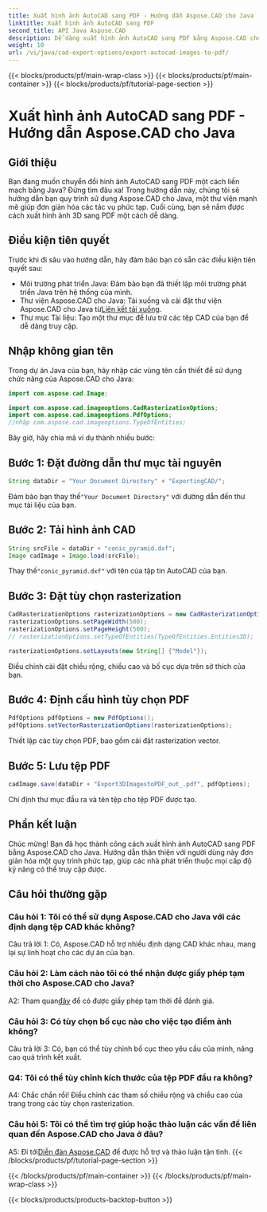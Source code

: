 ```yaml
---
title: Xuất hình ảnh AutoCAD sang PDF - Hướng dẫn Aspose.CAD cho Java
linktitle: Xuất hình ảnh AutoCAD sang PDF
second_title: API Java Aspose.CAD
description: Dễ dàng xuất hình ảnh AutoCAD sang PDF bằng Aspose.CAD cho Java. Hãy làm theo hướng dẫn từng bước của chúng tôi để tích hợp liền mạch.
weight: 10
url: /vi/java/cad-export-options/export-autocad-images-to-pdf/
---
```


{{< blocks/products/pf/main-wrap-class >}}
{{< blocks/products/pf/main-container >}}
{{< blocks/products/pf/tutorial-page-section >}}

# Xuất hình ảnh AutoCAD sang PDF - Hướng dẫn Aspose.CAD cho Java

## Giới thiệu

Bạn đang muốn chuyển đổi hình ảnh AutoCAD sang PDF một cách liền mạch bằng Java? Đừng tìm đâu xa! Trong hướng dẫn này, chúng tôi sẽ hướng dẫn bạn quy trình sử dụng Aspose.CAD cho Java, một thư viện mạnh mẽ giúp đơn giản hóa các tác vụ phức tạp. Cuối cùng, bạn sẽ nắm được cách xuất hình ảnh 3D sang PDF một cách dễ dàng.

## Điều kiện tiên quyết

Trước khi đi sâu vào hướng dẫn, hãy đảm bảo bạn có sẵn các điều kiện tiên quyết sau:

- Môi trường phát triển Java: Đảm bảo bạn đã thiết lập môi trường phát triển Java trên hệ thống của mình.
-  Thư viện Aspose.CAD cho Java: Tải xuống và cài đặt thư viện Aspose.CAD cho Java từ[Liên kết tải xuống](https://releases.aspose.com/cad/java/).
- Thư mục Tài liệu: Tạo một thư mục để lưu trữ các tệp CAD của bạn để dễ dàng truy cập.

## Nhập không gian tên

Trong dự án Java của bạn, hãy nhập các vùng tên cần thiết để sử dụng chức năng của Aspose.CAD cho Java:

```java
import com.aspose.cad.Image;

import com.aspose.cad.imageoptions.CadRasterizationOptions;
import com.aspose.cad.imageoptions.PdfOptions;
//nhập com.aspose.cad.imageoptions.TypeOfEntities;
```

Bây giờ, hãy chia mã ví dụ thành nhiều bước:

## Bước 1: Đặt đường dẫn thư mục tài nguyên

```java
String dataDir = "Your Document Directory" + "ExportingCAD/";
```

 Đảm bảo bạn thay thế`"Your Document Directory"` với đường dẫn đến thư mục tài liệu của bạn.

## Bước 2: Tải hình ảnh CAD

```java
String srcFile = dataDir + "conic_pyramid.dxf";
Image cadImage = Image.load(srcFile);
```

 Thay thế`"conic_pyramid.dxf"` với tên của tập tin AutoCAD của bạn.

## Bước 3: Đặt tùy chọn rasterization

```java
CadRasterizationOptions rasterizationOptions = new CadRasterizationOptions();
rasterizationOptions.setPageWidth(500);
rasterizationOptions.setPageHeight(500);
// rasterizationOptions.setTypeOfEntities(TypeOfEntities.Entities3D);

rasterizationOptions.setLayouts(new String[] {"Model"});
```

Điều chỉnh cài đặt chiều rộng, chiều cao và bố cục dựa trên sở thích của bạn.

## Bước 4: Định cấu hình tùy chọn PDF

```java
PdfOptions pdfOptions = new PdfOptions();
pdfOptions.setVectorRasterizationOptions(rasterizationOptions);
```

Thiết lập các tùy chọn PDF, bao gồm cài đặt rasterization vector.

## Bước 5: Lưu tệp PDF

```java
cadImage.save(dataDir + "Export3DImagestoPDF_out_.pdf", pdfOptions);
```

Chỉ định thư mục đầu ra và tên tệp cho tệp PDF được tạo.

## Phần kết luận

Chúc mừng! Bạn đã học thành công cách xuất hình ảnh AutoCAD sang PDF bằng Aspose.CAD cho Java. Hướng dẫn thân thiện với người dùng này đơn giản hóa một quy trình phức tạp, giúp các nhà phát triển thuộc mọi cấp độ kỹ năng có thể truy cập được.

## Câu hỏi thường gặp

### Câu hỏi 1: Tôi có thể sử dụng Aspose.CAD cho Java với các định dạng tệp CAD khác không?

Câu trả lời 1: Có, Aspose.CAD hỗ trợ nhiều định dạng CAD khác nhau, mang lại sự linh hoạt cho các dự án của bạn.

### Câu hỏi 2: Làm cách nào tôi có thể nhận được giấy phép tạm thời cho Aspose.CAD cho Java?

 A2: Tham quan[đây](https://purchase.aspose.com/temporary-license/) để có được giấy phép tạm thời để đánh giá.

### Câu hỏi 3: Có tùy chọn bố cục nào cho việc tạo điểm ảnh không?

Câu trả lời 3: Có, bạn có thể tùy chỉnh bố cục theo yêu cầu của mình, nâng cao quá trình kết xuất.

### Q4: Tôi có thể tùy chỉnh kích thước của tệp PDF đầu ra không?

A4: Chắc chắn rồi! Điều chỉnh các tham số chiều rộng và chiều cao của trang trong các tùy chọn rasterization.

### Câu hỏi 5: Tôi có thể tìm trợ giúp hoặc thảo luận các vấn đề liên quan đến Aspose.CAD cho Java ở đâu?

 A5: Đi tới[Diễn đàn Aspose.CAD](https://forum.aspose.com/c/cad/19) để được hỗ trợ và thảo luận tận tình.
{{< /blocks/products/pf/tutorial-page-section >}}

{{< /blocks/products/pf/main-container >}}
{{< /blocks/products/pf/main-wrap-class >}}

{{< blocks/products/products-backtop-button >}}
